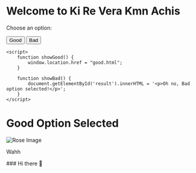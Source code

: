 <!DOCTYPE html>
<html lang="en">
<head>
    <meta charset="UTF-8">
    <meta name="viewport" content="width=device-width, initial-scale=1.0">
    <title>Ki Re Vera Kmn Achis</title>
</head>
<body>
    <h1>Welcome to Ki Re Vera Kmn Achis</h1>
    <p>Choose an option:</p>
    <button onclick="showGood()">Good</button>
    <button onclick="showBad()">Bad</button>

    <script>
        function showGood() {
            window.location.href = "good.html";
        }

        function showBad() {
            document.getElementById('result').innerHTML = '<p>Oh no, Bad option selected!</p>';
        }
    </script>
</body>
</html><!DOCTYPE html>
<html lang="en">
<head>
    <meta charset="UTF-8">
    <meta name="viewport" content="width=device-width, initial-scale=1.0">
    <title>Good Page</title>
</head>
<body>
    <h1>Good Option Selected</h1>
    <img src="rose.png" alt="Rose Image">
    <p>Wahh</p>
</body>
</html> ### Hi there 👋

<!--
**Nishit82727/Nishit82727** is a ✨ _special_ ✨ repository because its `README.md` (this file) appears on your GitHub profile.

Here are some ideas to get you started:

- 🔭 I’m currently working on ...
- 🌱 I’m currently learning ...
- 👯 I’m looking to collaborate on ...
- 🤔 I’m looking for help with ...
- 💬 Ask me about ...
- 📫 How to reach me: ...
- 😄 Pronouns: ...
- ⚡ Fun fact: ...
-->
